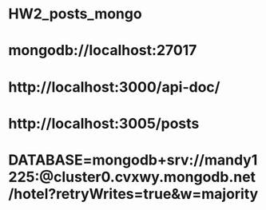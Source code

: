 # HW2_posts_mongo

# mongodb://localhost:27017

# http://localhost:3000/api-doc/

# http://localhost:3005/posts

# DATABASE=mongodb+srv://mandy1225:<password>@cluster0.cvxwy.mongodb.net/hotel?retryWrites=true&w=majority
